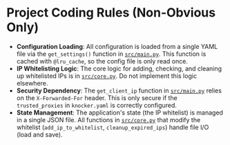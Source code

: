 # Project Coding Rules (Non-Obvious Only)

- **Configuration Loading**: All configuration is loaded from a single YAML file via the `get_settings()` function in [`src/main.py`](src/main.py:11). This function is cached with `@lru_cache`, so the config file is only read once.
- **IP Whitelisting Logic**: The core logic for adding, checking, and cleaning up whitelisted IPs is in [`src/core.py`](src/core.py:1). Do not implement this logic elsewhere.
- **Security Dependency**: The `get_client_ip` function in [`src/main.py`](src/main.py:32) relies on the `X-Forwarded-For` header. This is only secure if the `trusted_proxies` in `knocker.yaml` is correctly configured.
- **State Management**: The application's state (the IP whitelist) is managed in a single JSON file. All functions in [`src/core.py`](src/core.py:1) that modify the whitelist (`add_ip_to_whitelist`, `cleanup_expired_ips`) handle file I/O (load and save).